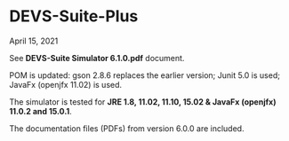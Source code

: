 # DEVS-Suite-Plus

April 15, 2021

See **DEVS-Suite Simulator 6.1.0.pdf** document. 

POM is updated: gson 2.8.6 replaces the earlier version; Junit 5.0 is used; JavaFx (openjfx 11.02) is used.

The simulator is tested for **JRE 1.8, 11.02, 11.10, 15.02 & JavaFx (openjfx) 11.0.2 and 15.0.1**.

The documentation files (PDFs) from version 6.0.0 are included.
